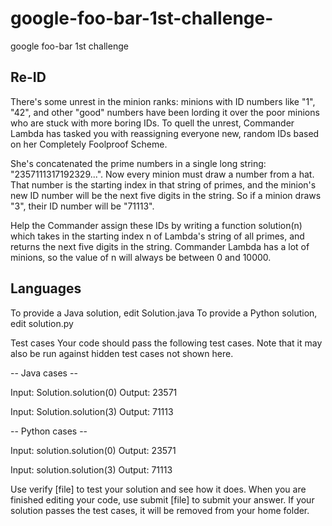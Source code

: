 # google-foo-bar-1st-challenge-
google foo-bar 1st challenge

## Re-ID
There's some unrest in the minion ranks: minions with ID numbers like "1", "42", and other "good" numbers have been lording it over the poor minions who are stuck with more boring IDs. To quell the unrest, Commander Lambda has tasked you with reassigning everyone new, random IDs based on her Completely Foolproof Scheme.

She's concatenated the prime numbers in a single long string: "2357111317192329...". Now every minion must draw a number from a hat. That number is the starting index in that string of primes, and the minion's new ID number will be the next five digits in the string. So if a minion draws "3", their ID number will be "71113".

Help the Commander assign these IDs by writing a function solution(n) which takes in the starting index n of Lambda's string of all primes, and returns the next five digits in the string. Commander Lambda has a lot of minions, so the value of n will always be between 0 and 10000.

## Languages
To provide a Java solution, edit Solution.java To provide a Python solution, edit solution.py

Test cases
Your code should pass the following test cases. Note that it may also be run against hidden test cases not shown here.

-- Java cases -- 

Input: Solution.solution(0) 
Output: 23571

Input: Solution.solution(3) 
Output: 71113

-- Python cases --

Input: solution.solution(0) 
Output: 23571

Input: solution.solution(3) 
Output: 71113

Use verify [file] to test your solution and see how it does. When you are finished editing your code, 
use submit [file] to submit your answer. If your solution passes the test cases, it will be removed from your home folder.
